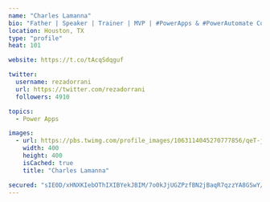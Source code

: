 ```yaml
---
name: "Charles Lamanna"
bio: "Father | Speaker | Trainer | MVP | #PowerApps & #PowerAutomate Community Super User | YouTuber Right-pointing triangle http://youtube.com/c/rezadorrani | Learn - Share - Clockwise rightwards and leftwards open circle arrows"
location: Houston, TX
type: "profile"
heat: 101

website: https://t.co/tAcqSdqguf

twitter:
  username: rezadorrani
  url: https://twitter.com/rezadorrani
  followers: 4910

topics:
  - Power Apps

images:
  - url: https://pbs.twimg.com/profile_images/1063114045270777856/qeT-jpWr_400x400.jpg
    width: 400
    height: 400
    isCached: true
    title: "Charles Lamanna"

secured: "sIE0D/xHNXKIebOThIXIBYekJBIM/7o0kJjUGZPzfBN2jBaqR7qzzYA8GSwY/DfDRRK6/DGhX13Q2yS3CooEPRrSA1YPe5sqHOhK2SAT1uqBYQttoXKIbY0bizU7ZMf1bWwK5lOlNjz9su5lSeA5v5xPzaWQ9AWgF1cfkWXoK8So73MOzWoTIb5k1H64MdwWH057n7UPiLcS4utDi8FMxc3VOgyh3IFINzITl2AxqkAyhcn7KFuEDZrgZ38TgJXAkeHRLnqmk+Cb3X0+oxekGCcTwxwbx7uwdCBURue7sZVBjnL4xN/LGAF+VVlMKJyp8aXZZrqeXiUOCwXWYll/U56LiXIOYwAs6ed1BIBW9Jy1Z34CHcnixbyvS9Y2o6Wgvo6YdwDKzLP4xaUCj+IDIQGcx5GxAX2uUg0x9jL5J0w=;Wf9Wx2n3tOnD7APPdc2Hag=="
---
```


